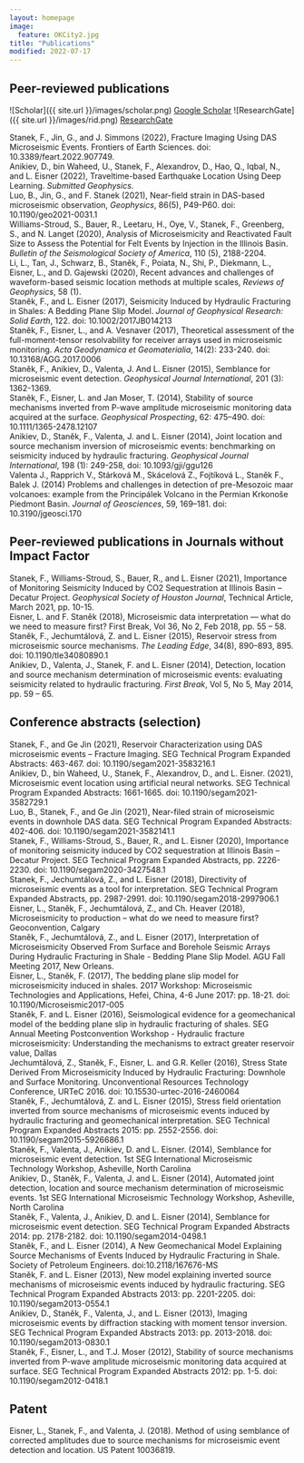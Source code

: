 ```yaml
---
layout: homepage
image:
  feature: OKCity2.jpg
title: "Publications"
modified: 2022-07-17
---
```


## Peer-reviewed publications

![Scholar]({{ site.url }}/images/scholar.png) [Google Scholar](https://scholar.google.com/citations?user=k5i3d9MAAAAJ&hl=cs)
![ResearchGate]({{ site.url }}/images/rid.png) [ResearchGate](https://www.researchgate.net/profile/Frantisek-Stanek)
<!-- ![Orcid]({{ site.url }}/images/orcid.png) [Orcid]((https://orcid.org/my-orcid?orcid=0000-0002-0037-9239))    -->
<!-- ![Publons]({{ site.url }}/images/orcid.png) [Publons]((https://orcid.org/my-orcid?orcid=0000-0002-0037-9239))  -->

Stanek, F., Jin, G., and J. Simmons (2022), Fracture Imaging Using DAS Microseismic Events. Frontiers of Earth Sciences. doi: 10.3389/feart.2022.907749.
<br>Anikiev, D., bin Waheed, U., Stanek, F., Alexandrov, D., Hao, Q., Iqbal, N., and L. Eisner (2022), Traveltime-based Earthquake Location Using Deep Learning. <em>Submitted Geophysics</em>.
<br>Luo, B., Jin, G., and F. Stanek (2021), Near-field strain in DAS-based microseismic observation, <em>Geophysics</em>, 86(5), P49-P60. doi: 10.1190/geo2021-0031.1
<br>Williams-Stroud, S., Bauer, R., Leetaru, H., Oye, V., Stanek, F., Greenberg, S., and N. Langet (2020), Analysis of Microseismicity and Reactivated Fault Size to Assess the Potential for Felt Events by Injection in the Illinois Basin. <em>Bulletin of the Seismological Society of America</em>, 110 (5), 2188-2204.
<br>Li, L., Tan, J., Schwarz, B., Staněk, F., Poiata, N., Shi, P., Diekmann, L., Eisner, L., and D. Gajewski (2020), Recent advances and challenges of waveform-based seismic location methods at multiple scales, <em>Reviews of Geophysics</em>, 58 (1).
<br>Staněk, F., and L. Eisner (2017), Seismicity Induced by Hydraulic Fracturing in Shales: A Bedding Plane Slip Model. <em>Journal of Geophysical Research: Solid Earth</em>, 122. doi: 10.1002/2017JB014213
<br>Staněk, F., Eisner, L., and A. Vesnaver (2017), Theoretical assessment of the full-moment-tensor resolvability for receiver arrays used in microseismic monitoring. <em>Acta Geodynamica et Geomaterialia</em>, 14(2): 233-240. doi: 10.13168/AGG.2017.0006
<br>Staněk, F., Anikiev, D., Valenta, J. And L. Eisner (2015), Semblance for microseismic event detection. <em>Geophysical Journal International</em>, 201 (3): 1362-1369. 
<br>Staněk, F., Eisner, L. and Jan Moser, T. (2014), Stability of source mechanisms inverted from P-wave amplitude microseismic monitoring data acquired at the surface. <em>Geophysical Prospecting</em>, 62: 475–490. doi: 10.1111/1365-2478.12107
<br>Anikiev, D., Staněk, F., Valenta, J. and L. Eisner (2014), Joint location and source mechanism inversion of microseismic events: benchmarking on seismicity induced by hydraulic fracturing. <em>Geophysical Journal International</em>, 198 (1): 249-258, doi: 10.1093/gji/ggu126
<br>Valenta J., Rapprich V., Stárková M., Skácelová Z., Fojtíková L., Staněk F., Balek J. (2014) Problems and challenges in detection of pre-Mesozoic maar volcanoes: example from the Principálek Volcano in the Permian Krkonoše Piedmont Basin. <em>Journal of Geosciences</em>, 59, 169–181. doi: 10.3190/jgeosci.170

## Peer-reviewed publications in Journals without Impact Factor

Stanek, F., Williams-Stroud, S., Bauer, R., and L. Eisner (2021), Importance of Monitoring Seismicity Induced by CO2 Sequestration at Illinois Basin – Decatur Project. <em>Geophysical Society of Houston Journal</em>, Technical Article, March 2021, pp. 10-15.
<br>Eisner, L. and F. Staněk (2018), Microseismic data interpretation — what do we need to measure first? First Break, Vol 36, No 2, Feb 2018, pp. 55 – 58.
<br>Staněk, F., Jechumtálová, Z. and L. Eisner (2015), Reservoir stress from microseismic source mechanisms. <em>The Leading Edge</em>, 34(8), 890–893, 895. doi: 10.1190/tle34080890.1
<br>Anikiev, D., Valenta, J., Stanek, F. and L. Eisner (2014), Detection, location and source mechanism determination of microseismic events: evaluating seismicity related to hydraulic fracturing. <em>First Break</em>, Vol 5, No 5, May 2014, pp. 59 – 65.

## Conference abstracts (selection)

Stanek, F., and Ge Jin (2021), Reservoir Characterization using DAS microseismic events – Fracture Imaging. SEG Technical Program Expanded Abstracts: 463-467. doi: 10.1190/segam2021-3583216.1
<br>Anikiev, D., bin Waheed, U., Stanek, F., Alexandrov, D., and L. Eisner. (2021), Microseismic event location using artificial neural networks. SEG Technical Program Expanded Abstracts: 1661-1665. doi: 10.1190/segam2021-3582729.1
<br>Luo, B., Stanek, F., and Ge Jin (2021), Near-filed strain of microseismic events in downhole DAS data. SEG Technical Program Expanded Abstracts: 402-406. doi: 10.1190/segam2021-3582141.1
<br>Stanek, F., Williams-Stroud, S., Bauer, R., and L. Eisner (2020), Importance of monitoring seismicity induced by CO2 sequestration at Illinois Basin – Decatur Project. SEG Technical Program Expanded Abstracts, pp. 2226-2230. doi: 10.1190/segam2020-3427548.1
<br>Stanek, F., Jechumtálová, Z., and L. Eisner (2018), Directivity of microseismic events as a tool for interpretation. SEG Technical Program Expanded Abstracts, pp. 2987-2991. doi: 10.1190/segam2018-2997906.1
<br>Eisner, L., Staněk, F., Jechumtálová, Z., and Ch. Heaver (2018), Microseismicity to production – what do we need to measure first? Geoconvention, Calgary
<br>Staněk, F., Jechumtálová, Z., and L. Eisner (2017), Interpretation of Microseismicity Observed From Surface and Borehole Seismic Arrays During Hydraulic Fracturing in Shale - Bedding Plane Slip Model. AGU Fall Meeting 2017, New Orleans.
<br>Eisner, L., Staněk, F. (2017), The bedding plane slip model for microseismicity induced in shales. 2017 Workshop: Microseismic Technologies and Applications, Hefei, China, 4-6 June 2017: pp. 18-21. doi: 10.1190/Microseismic2017-005
<br>Staněk, F. and L. Eisner (2016), Seismological evidence for a geomechanical model of 
the bedding plane slip in hydraulic fracturing of shales. SEG Annual Meeting Postconvention Workshop - Hydraulic fracture microseismicity: Understanding the mechanisms to extract greater reservoir value, Dallas
<br>Jechumtálová, Z., Staněk, F., Eisner, L. and G.R. Keller (2016), Stress State Derived From Microseismicity Induced by Hydraulic Fracturing: Downhole and Surface Monitoring. Unconventional Resources Technology Conference, URTeC 2016. doi: 10.15530-urtec-2016-2460064
<br>Staněk, F., Jechumtálová, Z. and L. Eisner (2015), Stress field orientation inverted from source mechanisms of microseismic events induced by hydraulic fracturing and geomechanical interpretation. SEG Technical Program Expanded Abstracts 2015: pp. 2552-2556. doi: 10.1190/segam2015-5926686.1
<br>Staněk, F., Valenta, J., Anikiev, D. and L. Eisner. (2014), Semblance for microseismic event detection. 1st SEG International Microseismic Technology Workshop, Asheville, North Carolina
<br>Anikiev, D., Staněk, F., Valenta, J. and L. Eisner (2014), Automated joint detection, location and source mechanism determination of microseismic events. 1st SEG International Microseismic Technology Workshop, Asheville, North Carolina
<br>Staněk, F., Valenta, J., Anikiev, D. and L. Eisner (2014), Semblance for microseismic event 	detection. SEG Technical Program Expanded Abstracts 2014: pp. 2178-2182. doi: 	10.1190/segam2014-0498.1 
<br>Staněk, F., and L. Eisner (2014), A New Geomechanical Model Explaining Source Mechanisms of Events Induced by Hydraulic Fracturing in Shale. Society of Petroleum Engineers. doi:10.2118/167676-MS
<br>Staněk, F. and L. Eisner (2013), New model explaining inverted source mechanisms of microseismic events induced by hydraulic fracturing. SEG Technical Program Expanded Abstracts 2013: pp. 2201-2205. doi: 10.1190/segam2013-0554.1 
<br>Anikiev, D., Staněk, F., Valenta, J., and L. Eisner (2013), Imaging microseismic events by diffraction stacking with moment tensor inversion. SEG Technical Program Expanded Abstracts 2013: pp. 2013-2018. doi: 10.1190/segam2013-0830.1
<br>Staněk, F., Eisner, L., and T.J. Moser (2012), Stability of source mechanisms inverted from P-wave amplitude microseismic monitoring data acquired at surface. SEG Technical Program Expanded Abstracts 2012: pp. 1-5. doi: 10.1190/segam2012-0418.1

## Patent

Eisner, L., Stanek, F., and Valenta, J. (2018). Method of using semblance of corrected amplitudes due to source mechanisms for microseismic event detection and location. US Patent 10036819.

<!-- ## Seminars -->



